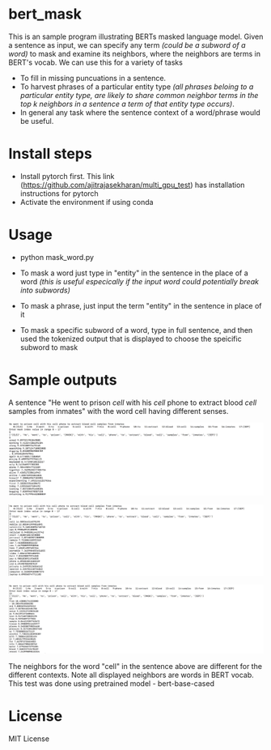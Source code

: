 # bert_mask

This is an sample program illustrating BERTs masked language model. 
Given a sentence as input, we can specify any term _(could be a subword of a word)_ to mask and examine its neighbors, where the neighbors are terms in BERT's vocab.
We can use this for a variety of tasks
* To fill in missing puncuations in a sentence. 
* To harvest phrases of a particular entity type _(all phrases beloing to a particular entity type, are likely to share common neighbor terms in the top k neighbors in a sentence a term of that entity type occurs)_. 
* In general any task where the sentence context of a word/phrase would be useful. 

# Install steps
* Install pytorch first. This link (https://github.com/ajitrajasekharan/multi_gpu_test)   has installation instructions for pytorch
* Activate the environment if using conda

# Usage 
* python mask_word.py

* To mask a word just type in "entity" in the sentence in the place of a word _(this is useful especically if the input word could potentially break into subwords)_

* To mask a phrase, just input the term "entity" in the sentence in place of it

* To mask a specific subword of a word, type in full sentence, and then used the tokenized output that is displayed to choose the speicific subword to mask

# Sample outputs
A sentence "He went to prison _cell_ with his _cell_ phone to extract blood _cell_ samples from inmates" with the word cell having different senses. 

![Output of mask_word.py - 1 of 3](1.png) 

![Output of mask_word.py - 2 of 3](2.png) 

![Output of mask_word.py - 3 of 3](3.png) 

The neighbors for the word "cell" in the sentence above are different for the different contexts. Note all displayed neighbors are words in BERT vocab. This test was done using pretrained model - bert-base-cased



# License

MIT License
